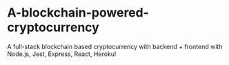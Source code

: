 # A-blockchain-powered-cryptocurrency
A full-stack blockchain based cryptocurrency with backend + frontend with Node.js, Jest, Express, React, Heroku!
